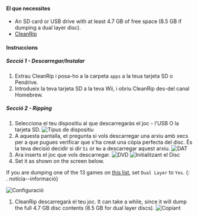 #### El que necessites

* An SD card or USB drive with at least 4.7 GB of free space (8.5 GB if dumping a dual layer disc).
* [CleanRip](https://github.com/emukidid/cleanrip/releases/latest)

#### Instruccions

##### Secció 1 - Descarregar/Instalar

1. Extrau CleanRip i posa-ho a la carpeta `apps` a la teua tarjeta SD o Pendrive.
1. Introdueix la teva tarjeta SD a la teva Wii, i obriu CleanRip des-del canal Homebrew.

##### Secció 2 - Ripping

1. Selecciona el teu dispositiu al que descarregaràs el joc - l'USB O la tarjeta SD. ![Tipus de dispositiu](/images/CleanRip/2.png)
1. A aquesta pantalla, et pregunta si vols descarregar una arxiu amb xecs per a que pugues verificar que s'ha creat una còpia perfecta del disc. És la teva decisió decidir si dir `Si` or `No` a descarregar aquest arxiu. ![DAT](/images/CleanRip/3.png)
1. Ara inserts el joc que vols descarregar. ![DVD](/images/CleanRip/4.png) ![Initialitzant el Disc](/images/CleanRip/5.png)
1. Set it as shown on the screen below.

If you are dumping one of the 13 games on [this list](https://wiki.dolphin-emu.org/index.php?title=Category:Dual_Layer_Disc_games), set `Dual Layer` to `Yes`.
{: . notícia--informació}

![Configuració](/images/CleanRip/6.png)
1. CleanRip descarregarà el teu joc. It can take a while, since it will dump the full 4.7 GB disc contents (8.5 GB for dual layer discs). ![Copiant](/images/CleanRip/7.png)
